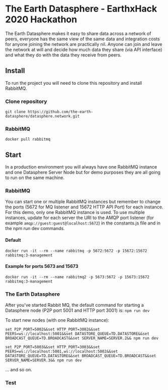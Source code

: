 # The Earth Datasphere - EarthxHack 2020 Hackathon

The Earth Datasphere makes it easy to share data across a network of peers, everyone has the same view of the same data and integration costs for anyone joining the network are practically nil. Anyone can join and leave the network at will and decide how much data they share (via API interface) and what they do with the data they receive from peers.

## Install

To run the project you will need to clone this repository and install RabbitMQ.

### Clone repository
```git clone https://github.com/the-earth-datasphere/datasphere.network.git```

### RabbitMQ
```docker pull rabbitmq```

## Start 

In a production environment you will always have one RabbitMQ instance and one Datasphere Server Node but for demo purposes they are all going to run on the same machine.

### RabbitMQ
You can start one or multiple RabbitMQ instances but remember to change the ports (5672 for MQ listener and 15672 HTTP API Port) for each instance. For this demo, only one RabbitMQ instance is used. To use multiple instances, update for each server the URI to the AMQP port listener (for example ```amqp://guest:guest@localhost:5672```) in the constants.js file and in the npm run dev commands.

#### Default
```docker run -it --rm --name rabbitmq -p 5672:5672 -p 15672:15672 rabbitmq:3-management```

#### Example for ports 5673 and 15673
```docker run -it --rm --name rabbitmq2 -p 5673:5672 -p 15673:15672 rabbitmq:3-management```

### The Earth Datasphere 
After you've started Rabbit MQ, the default command for starting a Datasphere node (P2P port 5001 and HTTP port 3001) is:
```npm run dev```


To start new nodes (with one RabbitMQ instance): 

```set P2P_PORT=5002&&set HTTP_PORT=3002&&set PEERS=ws://localhost:5001&&set DATASTORE_QUEUE=TD.DATASTORE&&set BROADCAST_QUEUE=TD.BROADCAST&&set SERVER_NAME=SERVER.2&& npm run dev```

```set P2P_PORT=5003&&set HTTP_PORT=3003&&set PEERS=ws://localhost:5001,ws://localhost:5002&&set DATASTORE_QUEUE=TD.DATASTORE&&set BROADCAST_QUEUE=TD.BROADCAST&&set SERVER_NAME=SERVER.3&& npm run dev```

... and so on.

### Test
